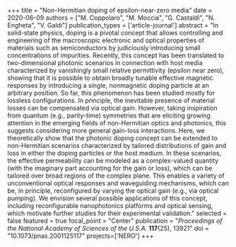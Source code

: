 +++
title = "Non-Hermitian doping of epsilon-near-zero media"
date = 2020-06-09
authors = ["M. Coppolaro", "M. Moccia", "G. Castaldi", "N. Engheta", "V. Galdi"]
publication_types = ['article-journal']
abstract = "In solid-state physics, doping is a pivotal concept that allows controlling and engineering of the macroscopic electronic and optical properties of materials such as semiconductors by judiciously introducing small concentrations of impurities. Recently, this concept has been translated to two-dimensional photonic scenarios in connection with host media characterized by vanishingly small relative permittivity (epsilon near zero), showing that it is possible to obtain broadly tunable effective magnetic responses by introducing a single, nonmagnetic doping particle at an arbitrary position. So far, this phenomenon has been studied mostly for lossless configurations. In principle, the inevitable presence of material losses can be compensated via optical gain. However, taking inspiration from quantum (e.g., parity-time) symmetries that are eliciting growing attention in the emerging fields of non-Hermitian optics and photonics, this suggests considering more general gain-loss interactions. Here, we theoretically show that the photonic doping concept can be extended to non-Hermitian scenarios characterized by tailored distributions of gain and loss in either the doping particles or the host medium. In these scenarios, the effective permeability can be modeled as a complex-valued quantity (with the imaginary part accounting for the gain or loss), which can be tailored over broad regions of the complex plane. This enables a variety of unconventional optical responses and waveguiding mechanisms, which can be, in principle, reconfigured by varying the optical gain (e.g., via optical pumping). We envision several possible applications of this concept, including reconfigurable nanophotonics platforms and optical sensing, which motivate further studies for their experimental validation."
selected = false
featured = true
focal_point = "Center"
publication = "*Proceedings of the National Academy of Sciences of the U.S.A.* **117**(25), 13921"
doi = "10.1073/pnas.2001125117"
projects=['NERO']
+++
